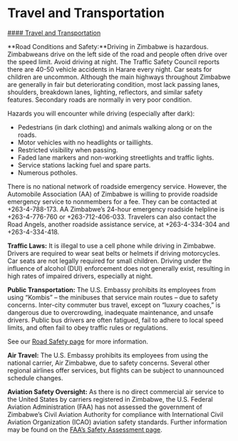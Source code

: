 # Travel and Transportation

[#### Travel and Transportation](javascript:void(0); "Travel and Transportation")

**Road Conditions and Safety:**Driving in Zimbabwe is hazardous. Zimbabweans drive on the left side of the road and people often drive over the speed limit. Avoid driving at night. The Traffic Safety Council reports there are 40-50 vehicle accidents in Harare every night. Car seats for children are uncommon. Although the main highways throughout Zimbabwe are generally in fair but deteriorating condition, most lack passing lanes, shoulders, breakdown lanes, lighting, reflectors, and similar safety features. Secondary roads are normally in very poor condition.

Hazards you will encounter while driving (especially after dark):

* Pedestrians (in dark clothing) and animals walking along or on the roads.
* Motor vehicles with no headlights or taillights.
* Restricted visibility when passing.
* Faded lane markers and non-working streetlights and traffic lights.
* Service stations lacking fuel and spare parts.
* Numerous potholes.

There is no national network of roadside emergency service. However, the Automobile Association (AA) of Zimbabwe is willing to provide roadside emergency service to nonmembers for a fee. They can be contacted at +263-4-788-173. AA Zimbabwe’s 24-hour emergency roadside helpline is +263-4-776-760 or +263-712-406-033. Travelers can also contact the Road Angels, another roadside assistance service, at +263-4-334-304 and +263-4-334-418.

**Traffic Laws:** It is illegal to use a cell phone while driving in Zimbabwe. Drivers are required to wear seat belts or helmets if driving motorcycles. Car seats are not legally required for small children. Driving under the influence of alcohol (DUI) enforcement does not generally exist, resulting in high rates of impaired drivers, especially at night.

**Public Transportation:** The U.S. Embassy prohibits its employees from using “Kombis” – the minibuses that service main routes – due to safety concerns. Inter-city commuter bus travel, except on “luxury coaches,” is dangerous due to overcrowding, inadequate maintenance, and unsafe drivers. Public bus drivers are often fatigued, fail to adhere to local speed limits, and often fail to obey traffic rules or regulations.

See our [Road Safety page](https://travel.state.gov/content/travel/en/international-travel/before-you-go/driving-and-road-safety.html) for more information.

**Air Travel:** The U.S. Embassy prohibits its employees from using the national carrier, Air Zimbabwe, due to safety concerns. Several other regional airlines offer services, but flights can be subject to unannounced schedule changes.

**Aviation Safety Oversight:** As there is no direct commercial air service to the United States by carriers registered in Zimbabwe, the U.S. Federal Aviation Administration (FAA) has not assessed the government of Zimbabwe’s Civil Aviation Authority for compliance with International Civil Aviation Organization (ICAO) aviation safety standards. Further information may be found on the [FAA’s Safety Assessment page](https://www.faa.gov/about/initiatives/iasa).